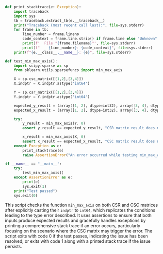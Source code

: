 ```python
def print_stacktrace(e: Exception):
    import traceback
    import sys
    tb = traceback.extract_tb(e.__traceback__)
    print("Traceback (most recent call last):", file=sys.stderr)
    for frame in tb:
        line_number = frame.lineno
        code_context = frame.line.strip() if frame.line else "Unknown"
        print(f'  File "{frame.filename}"', file=sys.stderr)
        print(f"    {line_number}: {code_context}", file=sys.stderr)
    print(f"{e.__class__.__name__}: {e}", file=sys.stderr)

def test_min_max_axis():
    import scipy.sparse as sp
    from sklearn.utils.sparsefuncs import min_max_axis

    X = sp.csc_matrix([[1,2],[3,4]])
    X.indptr = X.indptr.astype('int64')

    Y = sp.csr_matrix([[1,2],[3,4]])
    Y.indptr = Y.indptr.astype('int64')

    expected_y_result = (array([1, 2], dtype=int32), array([3, 4], dtype=int32))
    expected_x_result = (array([1, 2], dtype=int32), array([3, 4], dtype=int32))

    try:
        y_result = min_max_axis(Y, 0)
        assert y_result == expected_y_result, "CSR matrix result does not match expected"

        x_result = min_max_axis(X, 0)
        assert x_result == expected_x_result, "CSC matrix result does not match expected"
    except Exception as e:
        print_stacktrace(e)
        raise AssertionError("An error occurred while testing min_max_axis with a CSC matrix.")

if __name__ == "__main__":
    try:
        test_min_max_axis()
    except AssertionError as e:
        print(e)
        sys.exit(1)
    print("Test passed")
    sys.exit(0)
```

This script checks the function `min_max_axis` on both CSR and CSC matrices after explicitly casting their `indptr` to `int64`, which replicates the conditions leading to the type error described. It uses assertions to ensure that both inputs produce expected results and gracefully handles exceptions by printing a comprehensive stack trace if an error occurs, particularly focusing on the scenario where the CSC matrix may trigger the error. The script exits with code 0 if the test passes, indicating the issue has been resolved, or exits with code 1 along with a printed stack trace if the issue persists.
